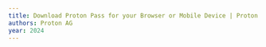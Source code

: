```yaml
---
title: Download Proton Pass for your Browser or Mobile Device | Proton — proton.me
authors: Proton AG
year: 2024
---
```


